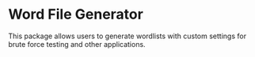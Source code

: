 # Word File Generator

This package allows users to generate wordlists with custom settings for brute force testing and other applications.

